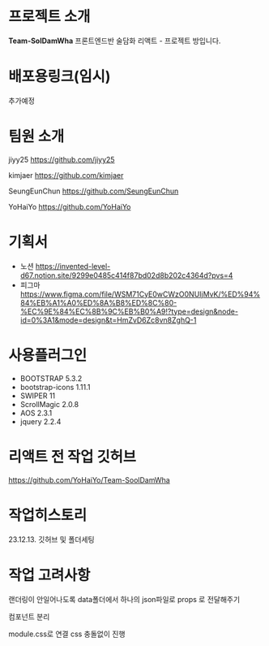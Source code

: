 # 프로젝트 소개
**Team-SolDamWha**
프론트엔드반 술담화 리액트 - 프로젝트 방입니다.

# 배포용링크(임시)
추가예정

# 팀원 소개

jiyy25
https://github.com/jiyy25

kimjaer
https://github.com/kimjaer

SeungEunChun
https://github.com/SeungEunChun

YoHaiYo
https://github.com/YoHaiYo

# 기획서 
- 노션
https://invented-level-d67.notion.site/9299e0485c414f87bd02d8b202c4364d?pvs=4
- 피그마
https://www.figma.com/file/WSM71CyE0wCWzO0NUIjMvK/%ED%94%84%EB%A1%A0%ED%8A%B8%ED%8C%80-%EC%9E%84%EC%8B%9C%EB%B0%A9!?type=design&node-id=0%3A1&mode=design&t=HmZvD6Zc8vn8ZghQ-1 


# 사용플러그인
- BOOTSTRAP 5.3.2
- bootstrap-icons 1.11.1
- SWIPER 11
- ScrollMagic 2.0.8
- AOS 2.3.1
- jquery 2.2.4


# 리액트 전 작업 깃허브
https://github.com/YoHaiYo/Team-SoolDamWha

# 작업히스토리
23.12.13. 깃허브 및 폴더세팅

# 작업 고려사항
랜더링이 안일어나도록 data폴더에서 하나의 json파일로 props 로 전달해주기

컴포넌트 분리

module.css로 연결 css 충돌없이 진행

